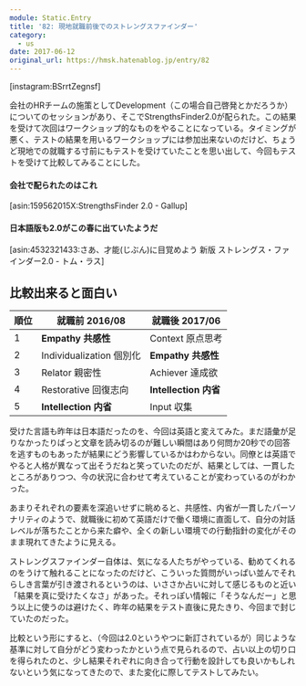 ```yaml
---
module: Static.Entry
title: '82: 現地就職前後でのストレングスファインダー'
category:
  - us
date: 2017-06-12
original_url: https://hmsk.hatenablog.jp/entry/82
---
```


[instagram:BSrrtZegnsf]

会社のHRチームの施策としてDevelopment（この場合自己啓発とかだろうか）についてのセッションがあり、そこでStrengthsFinder2.0が配られた。この結果を受けて次回はワークショップ的なものをやることになっている。タイミングが悪く、テストの結果を用いるワークショップには参加出来ないのだけど、ちょうど現地での就職する寸前にもテストを受けていたことを思い出して、今回もテストを受けて比較してみることにした。

#### 会社で配られたのはこれ

[asin:159562015X:StrengthsFinder 2.0 - Gallup]

#### 日本語版も2.0がこの春に出ていたようだ

[asin:4532321433:さあ、才能(じぶん)に目覚めよう 新版 ストレングス・ファインダー2.0 - トム・ラス]

## 比較出来ると面白い

|順位| 就職前 2016/08 | 就職後 2017/06 |
|---- |------ | ------ |
|1| **Empathy 共感性** | Context 原点思考 |
|2| Individualization 個別化 | **Empathy 共感性** |
|3| Relator 親密性 | Achiever 達成欲 |
|4| Restorative 回復志向 | **Intellection 内省** |
|5| **Intellection 内省** | Input 収集 |

受けた言語も昨年は日本語だったのを、今回は英語と変えてみた。まだ語彙が足りなかったりぱっと文章を読み切るのが難しい瞬間はあり何問か20秒での回答を逃すものもあったが結果にどう影響しているかはわからない。同僚とは英語でやると人格が異なって出そうだねと笑っていたのだが、結果としては、一貫したところがありつつ、今の状況に合わせて考えていることが変わっているのがわかった。

あまりそれぞれの要素を深追いせずに眺めると、共感性、内省が一貫したパーソナリティのようで、就職後に初めて英語だけで働く環境に直面して、自分の対話レベルが落ちたことから来た癖や、全くの新しい環境での行動指針の変化がそのまま現れてきたように見える。

ストレングスファインダー自体は、気になる人たちがやっている、勧めてくれるのをうけて触れることになったのだけど、こういった質問がいっぱい並んでそれらしき言葉が引き渡されるというのは、いささか占いに対して感じるものと近い「結果を真に受けたくなさ」があった。それっぽい情報に「そうなんだー」と思う以上に使うのは避けたく、昨年の結果をテスト直後に見たきり、今回まで封じていたのだった。

比較という形にすると、（今回は2.0というやつに新訂されているが）同じような基準に対して自分がどう変わったかという点で見られるので、占い以上の切り口を得られたのと、少し結果それぞれに向き合って行動を設計しても良いかもしれないという気になってきたので、また変化に際してテストしてみたい。
